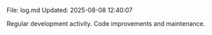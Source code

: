 File: log.md
Updated: 2025-08-08 12:40:07

Regular development activity.
Code improvements and maintenance.
